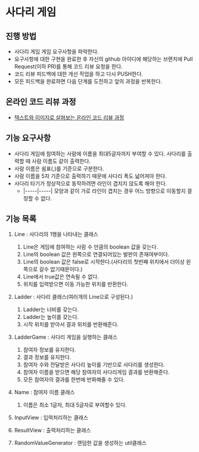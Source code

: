 # 사다리 게임
## 진행 방법
* 사다리 게임 게임 요구사항을 파악한다.
* 요구사항에 대한 구현을 완료한 후 자신의 github 아이디에 해당하는 브랜치에 Pull Request(이하 PR)를 통해 코드 리뷰 요청을 한다.
* 코드 리뷰 피드백에 대한 개선 작업을 하고 다시 PUSH한다.
* 모든 피드백을 완료하면 다음 단계를 도전하고 앞의 과정을 반복한다.

## 온라인 코드 리뷰 과정
* [텍스트와 이미지로 살펴보는 온라인 코드 리뷰 과정](https://github.com/nextstep-step/nextstep-docs/tree/master/codereview)


## 기능 요구사항
- 사다리 게임에 참여하는 사람에 이름을 최대5글자까지 부여할 수 있다. 사다리를 출력할 때 사람 이름도 같이 출력한다.
- 사람 이름은 쉼표(,)를 기준으로 구분한다.
- 사람 이름을 5자 기준으로 출력하기 때문에 사다리 폭도 넓어져야 한다.
- 사다리 타기가 정상적으로 동작하려면 라인이 겹치지 않도록 해야 한다.
  - |-----|-----| 모양과 같이 가로 라인이 겹치는 경우 어느 방향으로 이동할지 결정할 수 없다.
  
## 기능 목록
1. Line : 사다리의 1행을 나타내는 클래스
   1. Line은 게임에 참여하는 사람 수 만큼의 boolean 값을 갖는다. 
   2. Line의 boolean 값은 왼쪽으로 연결되어있는 발판의 존재여부이다. 
   3. Line의 boolean 값은 false로 시작한다.(사다리의 첫번째 위치에서 더이상 왼쪽으로 갈수 없기때문이다.) 
   4. Line에서 true값은 연속될 수 없다. 
   5. 위치를 입력받으면 이동 가능한 위치를 반환한다. 

2. Ladder : 사다리 클래스(여러개의 Line으로 구성된다.)
   1. Ladder는 너비를 갖는다. 
   2. Ladder는 높이를 갖는다.
   3. 시작 위치를 받아서 결과 위치를 반환해준다. 

3. LadderGame : 사다리 게임을 실행하는 클래스
   1. 참여자 정보를 유지한다.
   2. 결과 정보를 유지한다. 
   3. 참여자 수와 전달받은 사다리 높이를 기반으로 사다리를 생성한다.
   4. 참여자 이름을 받으면 해당 참여자의 사다리게임 결과를 반환해준다.
   5. 모든 참여자의 결과를 한번에 반화해줄 수 있다.

4. Name : 참여자 이름 클래스
   1. 이름은 최소 1글자, 최대 5글자로 부여할수 있다.
   
5. InputView : 입력처리하는 클래스
6. ResultView : 출력처리하는 클래스
 
7. RandomValueGenerator : 랜덤한 값을 생성하는 util클래스
